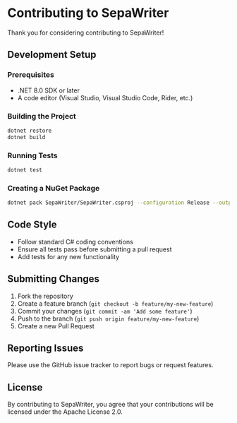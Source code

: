 # Contributing to SepaWriter

Thank you for considering contributing to SepaWriter!

## Development Setup

### Prerequisites
- .NET 8.0 SDK or later
- A code editor (Visual Studio, Visual Studio Code, Rider, etc.)

### Building the Project
```bash
dotnet restore
dotnet build
```

### Running Tests
```bash
dotnet test
```

### Creating a NuGet Package
```bash
dotnet pack SepaWriter/SepaWriter.csproj --configuration Release --output ./artifacts
```

## Code Style
- Follow standard C# coding conventions
- Ensure all tests pass before submitting a pull request
- Add tests for any new functionality

## Submitting Changes
1. Fork the repository
2. Create a feature branch (`git checkout -b feature/my-new-feature`)
3. Commit your changes (`git commit -am 'Add some feature'`)
4. Push to the branch (`git push origin feature/my-new-feature`)
5. Create a new Pull Request

## Reporting Issues
Please use the GitHub issue tracker to report bugs or request features.

## License
By contributing to SepaWriter, you agree that your contributions will be licensed under the Apache License 2.0.
